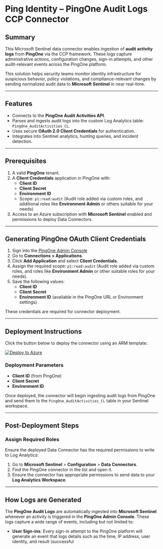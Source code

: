 # Ping Identity – PingOne Audit Logs CCP Connector

## **Summary**

This Microsoft Sentinel data connector enables ingestion of **audit activity logs** from **PingOne** via the CCP framework. These logs capture administrative actions, configuration changes, sign-in attempts, and other audit-relevant events across the PingOne platform.

This solution helps security teams monitor identity infrastructure for suspicious behavior, policy violations, and compliance-relevant changes by sending normalized audit data to **Microsoft Sentinel** in near real-time.

---

## **Features**

- Connects to the **PingOne Audit Activities API**.
- Parses and ingests audit logs into the custom Log Analytics table: `PingOne_AuditActivities_CL`.
- Uses secure **OAuth 2.0 Client Credentials** for authentication.
- Integrates into Sentinel analytics, hunting queries, and incident detection.

---

## **Prerequisites**

1. A valid **PingOne** tenant.
2. A **Client Credentials** application in PingOne with:
   - **Client ID**
   - **Client Secret**
   - **Environment ID**
   - Scope: `p1:read:audit` (Audit role added via custom roles, and additional roles like **Environment Admin** or others suitable for your needs)
3. Access to an Azure subscription with **Microsoft Sentinel** enabled and permissions to deploy Data Connectors.

---

## **Generating PingOne OAuth Client Credentials**

1. Sign into the [PingOne Admin Console](https://www.pingidentity.com/en.html)
2. Go to **Connections > Applications**.
3. Click **Add Application** and select **Client Credentials**.
4. Assign the required scope: `p1:read:audit` (Audit role added via custom roles, and roles like **Environment Admin** or other suitable roles for your needs).
5. Save the following values:
   - **Client ID**
   - **Client Secret**
   - **Environment ID** (available in the PingOne URL or Environment settings)

These credentials are required for connector deployment.

---

## **Deployment Instructions**

Click the button below to deploy the connector using an ARM template:

[![Deploy to Azure](https://aka.ms/deploytoazurebutton)](https://portal.azure.com/#create/Microsoft.Template/uri/YOUR-DEPLOYMENT-URL-HERE)

### **Deployment Parameters**

- **Client ID** (from PingOne)
- **Client Secret**
- **Environment ID**

Once deployed, the connector will begin ingesting audit logs from PingOne and send them to the `PingOne_AuditActivities_CL` table in your Sentinel workspace.

---

## **Post-Deployment Steps**

### **Assign Required Roles**

Ensure the deployed Data Connector has the required permissions to write to Log Analytics:

1. Go to **Microsoft Sentinel** > **Configuration** > **Data Connectors**.
2. Find the PingOne connector in the list and open it.
3. Ensure the connector has appropriate permissions to send data to your **Log Analytics Workspace**.

---

## **How Logs are Generated**

The **PingOne Audit Logs** are automatically ingested into **Microsoft Sentinel** whenever an activity is triggered in the **PingOne Admin Console**. These logs capture a wide range of events, including but not limited to:

- **User Sign-ins**: Every sign-in attempt to the PingOne platform will generate an event that logs details such as the time, IP address, user identity, and result (successful
